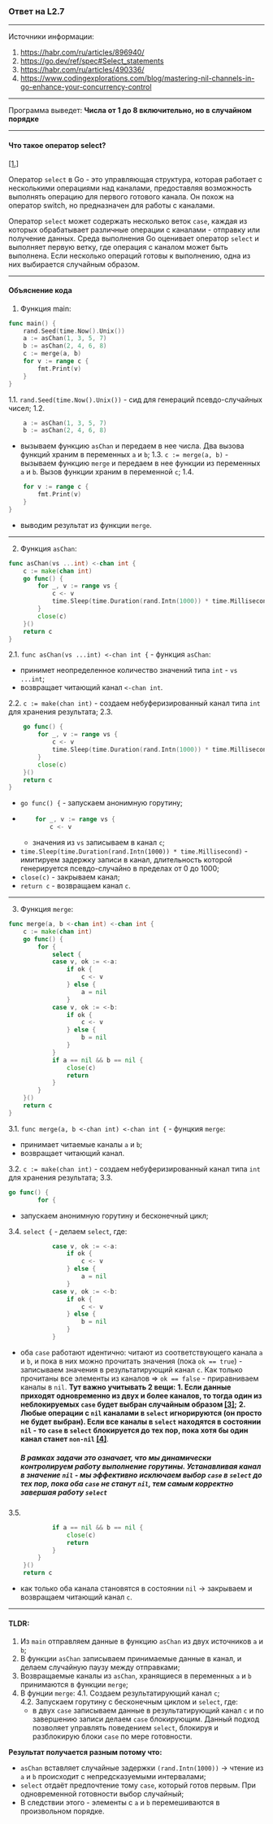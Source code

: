 ### Ответ на L2.7

---
Источники информации:
1. https://habr.com/ru/articles/896940/ 
2. https://go.dev/ref/spec#Select_statements
3. https://habr.com/ru/articles/490336/
4. https://www.codingexplorations.com/blog/mastering-nil-channels-in-go-enhance-your-concurrency-control 


---

Программа выведет: 
**Числа от 1 до 8 включительно, но в случайном порядке**

---

#### Что такое оператор select?

[[1.]](https://habr.com/ru/articles/896940/)

Оператор `select` в Go - это управляющая структура, которая работает с несколькими операциями над каналами, предоставляя возможность выполнять операцию для первого готового канала. Он похож на оператор switch, но предназначен для работы с каналами.


Оператор `select` может содержать несколько веток `case`, каждая из которых обрабатывает различные операции с каналами - отправку или получение данных. Среда выполнения Go оценивает оператор `select` и выполняет первую ветку, где операция с каналом может быть выполнена. Если несколько операций готовы к выполнению, одна из них выбирается случайным образом.

---

#### Объяснение кода

1. Функция main:
```go
func main() {
	rand.Seed(time.Now().Unix())
	a := asChan(1, 3, 5, 7)
	b := asChan(2, 4, 6, 8)
	c := merge(a, b)
	for v := range c {
		fmt.Print(v)
	}
}
```

1.1. `rand.Seed(time.Now().Unix())` - сид для генераций псевдо-случайных чисел;
1.2. 
``` go
	a := asChan(1, 3, 5, 7)
	b := asChan(2, 4, 6, 8)
```
- вызываем функцию `asChan` и передаем в нее числа. Два вызова функций храним в переменных `a` и `b`;
1.3. `c := merge(a, b)` - вызываем функцию `merge` и передаем в нее функции из переменных `a` и `b`. Вызов функции храним в переменной `c`;
1.4.
```go
	for v := range c {
		fmt.Print(v)
	}
}
```
- выводим результат из функции `merge`.

---

2. Функция `asChan`:
```go
func asChan(vs ...int) <-chan int {
	c := make(chan int)
	go func() {
		for _, v := range vs {
			c <- v
			time.Sleep(time.Duration(rand.Intn(1000)) * time.Millisecond)
		}
		close(c)
	}()
	return c
}
```

2.1. `func asChan(vs ...int) <-chan int {` - функция `asChan`:
- принимет неопределенное количество значений типа `int` - `vs ...int`;
- возвращает читающий канал `<-chan int`.

2.2. `c := make(chan int)` - создаем небуферизированный канал типа `int` для хранения результата;
2.3. 
```go
	go func() {
		for _, v := range vs {
			c <- v
			time.Sleep(time.Duration(rand.Intn(1000)) * time.Millisecond)
		}
		close(c)
	}()
	return c
}
```

- `go func() {` - запускаем анонимную горутину;
- 
	```go
		for _, v := range vs {
			c <- v
	```
	- значения из `vs` записываем в канал `c`;
-  `time.Sleep(time.Duration(rand.Intn(1000)) * time.Millisecond)` - имитируем задержку записи в канал, длительность которой генерируется псевдо-случайно в пределах от 0 до 1000;
- `close(c)` - закрываем канал;
- `return c` - возвращаем канал `c`.

---
3. Функция `merge`:

```go
func merge(a, b <-chan int) <-chan int {
	c := make(chan int)
	go func() {
		for {
			select {
			case v, ok := <-a:
				if ok {
					c <- v
				} else {
					a = nil
				}
			case v, ok := <-b:
				if ok {
					c <- v
				} else {
					b = nil
				}
			}
			if a == nil && b == nil {
				close(c)
				return
			}
		}
	}()
	return c
}
```
3.1. `func merge(a, b <-chan int) <-chan int {` - фунцкия `merge`:
- принимает читаемые каналы `a` и `b`;
- возвращает читающий канал.

3.2. `c := make(chan int)` - создаем небуферизированный канал типа `int` для хранения результата;
3.3. 
```go
go func() {
		for {
```
- запускаем анонимную горутину и бесконечный цикл;

3.4. `select {` - делаем `select`, где:
```go
			case v, ok := <-a:
				if ok {
					c <- v
				} else {
					a = nil
				}
			case v, ok := <-b:
				if ok {
					c <- v
				} else {
					b = nil
				}
			}
```
- оба `case` работают идентично: читают из соответствующего канала `a` и `b`, и пока в них можно прочитать значения (пока `ok == true`) - записываем значения в результатирующий канал `c`. Как только прочитаны все элементы из каналов => `ok == false` - приравниваем каналы в `nil`.
**Тут важно учитывать 2 вещи:** 
**1. Если данные приходят одновременно из двух и более каналов, то тогда один из неблокируемых `case` будет выбран случайным образом [[3]](https://habr.com/ru/articles/490336/);** 
**2. Любые операции с `nil` каналами в `select` игнорируются (он просто не будет выбран). Если все каналы в `select` находятся в состоянии `nil` - то `case` в `select` блокируется до тех пор, пока хотя бы один канал станет `non-nil` [[4]](https://www.codingexplorations.com/blog/mastering-nil-channels-in-go-enhance-your-concurrency-control)**.
	##### В рамках задачи это означает, что мы **динамически контролируем работу выполнение горутины. Устанавливая канал в значение `nil` - мы эффективно исключаем выбор `case` в `select` до тех пор, пока оба `case` не станут `nil`, тем самым корректно завершая работу `select`** 

3.5. 
```go
			if a == nil && b == nil {
				close(c)
				return
			}
		}
	}()
	return c
```
- как только оба канала становятся в состоянии `nil` -> закрываем и возвращаем читающий канал `c`.

---
#### TLDR:
1. Из `main` отправляем данные в функцию `asChan` из двух источников `a` и `b`;
2. В функции `asChan` записываем принимаемые данные в канал, и делаем случайную паузу между отправками;
3. Возвращаемые каналы из `asChan`, хранящиеся в переменных `a` и `b` принимаются в функции `merge`;
4. В фунции `merge`: 
	4.1. Создаем результатирующий канал `c`;  
	4.2. Запускаем горутину с бесконечным циклом и `select`, где:
	- в двух `case` записываем данные в результатирующий канал `c` и по завершению записи делаем `case` блокирующим. Данный подход позволяет управлять поведением `select`, блокируя и разблокирую блоки `case` по мере готовности.

**Результат получается разным потому что:**

- `asChan` вставляет случайные задержки `(rand.Intn(1000))` -> чтение из `a` и `b` происходит с непредсказуемыми интервалами;
- `select` отдаёт предпочтение тому `case`, который готов первым. При одновременной готовности выбор случайный;
- В следствии этого - элементы с `a` и `b` перемешиваются в произвольном порядке.